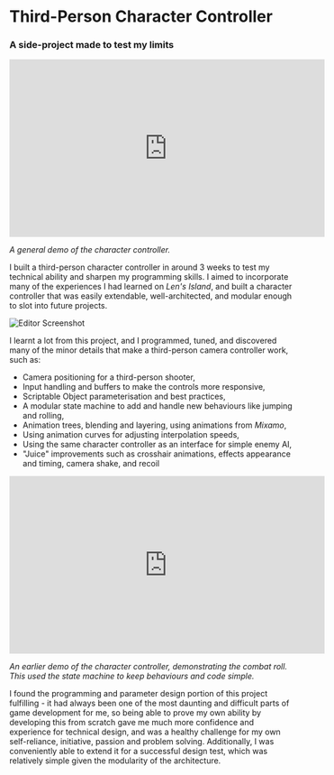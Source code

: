 # Third-Person Character Controller
### A side-project made to test my limits

<iframe width="560" height="315" src="https://www.youtube.com/embed/XVopc-cvi3w?si=GPuhkBYNjhAs67X6" title="YouTube video player" frameborder="0" allow="accelerometer; autoplay; clipboard-write; encrypted-media; gyroscope; picture-in-picture; web-share" referrerpolicy="strict-origin-when-cross-origin" allowfullscreen></iframe>  

_A general demo of the character controller._

I built a third-person character controller in around 3 weeks to test my technical ability and sharpen my programming skills. I aimed to incorporate many of the experiences I had learned on _Len's Island_, and built a character controller that was easily extendable, well-architected, and modular enough to slot into future projects.

![Editor Screenshot](./assets/img/md/character-controller/0-gizmos.png)  

I learnt a lot from this project, and I programmed, tuned, and discovered many of the minor details that make a third-person camera controller work, such as:

* Camera positioning for a third-person shooter,
* Input handling and buffers to make the controls more responsive,
* Scriptable Object parameterisation and best practices,
* A modular state machine to add and handle new behaviours like jumping and rolling,
* Animation trees, blending and layering, using animations from _Mixamo_,
* Using animation curves for adjusting interpolation speeds,
* Using the same character controller as an interface for simple enemy AI, 
* "Juice" improvements such as crosshair animations, effects appearance and timing, camera shake, and recoil

<iframe width="560" height="315" src="https://www.youtube.com/embed/hEP3VfDtrXw?si=HW2cCymGH_0N2vlo" title="YouTube video player" frameborder="0" allow="accelerometer; autoplay; clipboard-write; encrypted-media; gyroscope; picture-in-picture; web-share" referrerpolicy="strict-origin-when-cross-origin" allowfullscreen></iframe>  

_An earlier demo of the character controller, demonstrating the combat roll. This used the state machine to keep behaviours and code simple._

I found the programming and parameter design portion of this project fulfilling - it had always been one of the most daunting and difficult parts of game development for me, so being able to prove my own ability by developing this from scratch gave me much more confidence and experience for technical design, and was a healthy challenge for my own self-reliance, initiative, passion and problem solving. Additionally, I was conveniently able to extend it for a successful design test, which was relatively simple given the modularity of the architecture.

